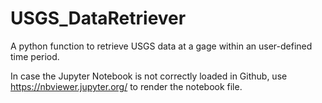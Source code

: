 # USGS_DataRetriever
A python function to retrieve USGS data at a gage within an user-defined time period.

In case the Jupyter Notebook is not correctly loaded in Github, use https://nbviewer.jupyter.org/ to render the notebook file.
